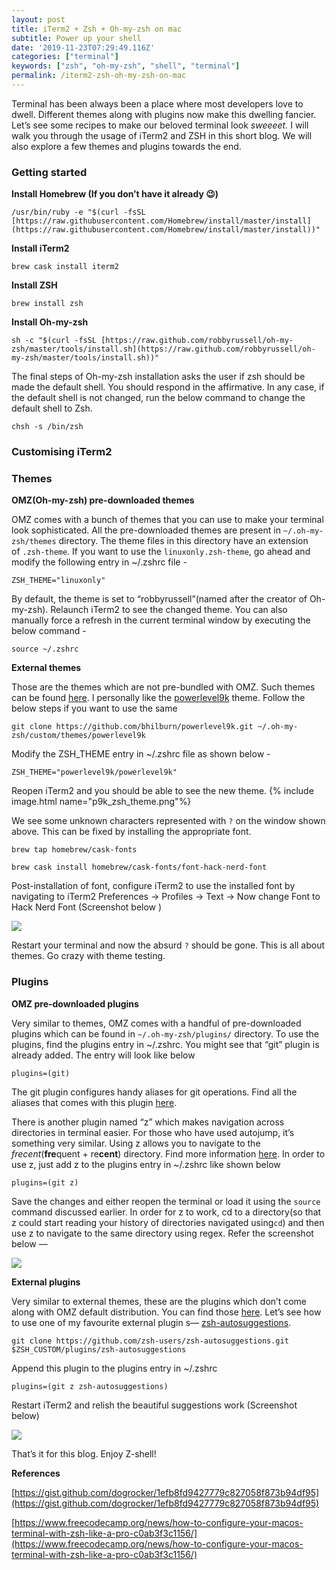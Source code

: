 ```yaml
---
layout: post
title: iTerm2 + Zsh + Oh-my-zsh on mac
subtitle: Power up your shell
date: '2019-11-23T07:29:49.116Z'
categories: ["terminal"]
keywords: ["zsh", "oh-my-zsh", "shell", "terminal"]
permalink: /iterm2-zsh-oh-my-zsh-on-mac
---
```


Terminal has been always been a place where most developers love to dwell. Different themes along with plugins now make this dwelling fancier. Let’s see some recipes to make our beloved terminal look _sweeeet._ I will walk you through the usage of iTerm2 and ZSH in this short blog. We will also explore a few themes and plugins towards the end.

### **Getting started**

**Install Homebrew (If you don’t have it already 😉)**

```shell
/usr/bin/ruby -e "$(curl -fsSL [https://raw.githubusercontent.com/Homebrew/install/master/install](https://raw.githubusercontent.com/Homebrew/install/master/install))"
```

**Install iTerm2**
```shell
brew cask install iterm2               
```

**Install ZSH**
```shell
brew install zsh
```

**Install Oh-my-zsh**
```shell
sh -c "$(curl -fsSL [https://raw.github.com/robbyrussell/oh-my-zsh/master/tools/install.sh](https://raw.github.com/robbyrussell/oh-my-zsh/master/tools/install.sh))"
```

The final steps of Oh-my-zsh installation asks the user if zsh should be made the default shell. You should respond in the affirmative. In any case, if the default shell is not changed, run the below command to change the default shell to Zsh.

```shell
chsh -s /bin/zsh
```

### Customising iTerm2

### **Themes**

**OMZ(Oh-my-zsh) pre-downloaded themes**

OMZ comes with a bunch of themes that you can use to make your terminal look sophisticated. All the pre-downloaded themes are present in `~/.oh-my-zsh/themes` directory. The theme files in this directory have an extension of `.zsh-theme`. If you want to use the `linuxonly.zsh-theme`, go ahead and modify the following entry in ~/.zshrc file -
```shell
ZSH_THEME="linuxonly"
```

By default, the theme is set to “robbyrussell”(named after the creator of Oh-my-zsh). Relaunch iTerm2 to see the changed theme. You can also manually force a refresh in the current terminal window by executing the below command -
```shell
source ~/.zshrc
```

**External themes**

Those are the themes which are not pre-bundled with OMZ. Such themes can be found [here](https://github.com/robbyrussell/oh-my-zsh/wiki/External-themes). I personally like the [powerlevel9k](https://github.com/robbyrussell/oh-my-zsh/wiki/External-themes#powerlevel9k) theme. Follow the below steps if you want to use the same

```shell
git clone https://github.com/bhilburn/powerlevel9k.git ~/.oh-my-zsh/custom/themes/powerlevel9k
```

Modify the ZSH_THEME entry in ~/.zshrc file as shown below -
```shell
ZSH_THEME="powerlevel9k/powerlevel9k"
```
Reopen iTerm2 and you should be able to see the new theme.
{% include image.html name="p9k_zsh_theme.png"%}

We see some unknown characters represented with `?` on the window shown above. This can be fixed by installing the appropriate font.
```shell
brew tap homebrew/cask-fonts
```

```shell
brew cask install homebrew/cask-fonts/font-hack-nerd-font
```

Post-installation of font, configure iTerm2 to use the installed font by navigating to iTerm2 Preferences -> Profiles -> Text -> Now change Font to Hack Nerd Font (Screenshot below )

![]({{site.baseurl}}/assets/img/iterm_perferences.png)

Restart your terminal and now the absurd `?` should be gone. This is all about themes. Go crazy with theme testing.

### Plugins

**OMZ pre-downloaded plugins**

Very similar to themes, OMZ comes with a handful of pre-downloaded plugins which can be found in `~/.oh-my-zsh/plugins/` directory. To use the plugins, find the plugins entry in ~/.zshrc. You might see that “git” plugin is already added. The entry will look like below

```shell
plugins=(git)
```

The git plugin configures handy aliases for git operations. Find all the aliases that comes with this plugin [here](https://github.com/robbyrussell/oh-my-zsh/tree/master/plugins/git).

There is another plugin named “z” which makes navigation across directories in terminal easier. For those who have used autojump, it’s something very similar. Using z allows you to navigate to the _frecent_(**fre**quent + re**cent**) directory. Find more information [here](https://github.com/ohmyzsh/ohmyzsh/tree/master/plugins/z). In order to use z, just add z to the plugins entry in ~/.zshrc like shown below

```shell
plugins=(git z)
```

Save the changes and either reopen the terminal or load it using the `source` command discussed earlier. In order for z to work, cd to a directory(so that z could start reading your history of directories navigated using`cd`) and then use z to navigate to the same directory using regex. Refer the screenshot below —

![]({{site.baseurl}}/assets/img/z_plugin.png)

**External plugins**

Very similar to external themes, these are the plugins which don’t come along with OMZ default distribution. You can find those [here](https://github.com/ohmyzsh/ohmyzsh/wiki/External-plugins). Let’s see how to use one of my favourite external plugin s— [zsh-autosuggestions](https://github.com/zsh-users/zsh-autosuggestions).

```shell
git clone https://github.com/zsh-users/zsh-autosuggestions.git $ZSH_CUSTOM/plugins/zsh-autosuggestions
```

Append this plugin to the plugins entry in ~/.zshrc

```shell
plugins=(git z zsh-autosuggestions)
```

Restart iTerm2 and relish the beautiful suggestions work (Screenshot below)

![]({{site.baseurl}}/assets/img/autocomplete.png)

That’s it for this blog. Enjoy Z-shell!

**References**

[https://gist.github.com/dogrocker/1efb8fd9427779c827058f873b94df95](https://gist.github.com/dogrocker/1efb8fd9427779c827058f873b94df95)

[https://www.freecodecamp.org/news/how-to-configure-your-macos-terminal-with-zsh-like-a-pro-c0ab3f3c1156/](https://www.freecodecamp.org/news/how-to-configure-your-macos-terminal-with-zsh-like-a-pro-c0ab3f3c1156/)